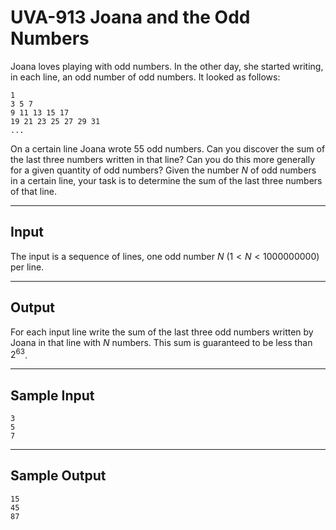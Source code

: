 # UVA-913 Joana and the Odd Numbers

Joana loves playing with odd numbers. In the other day, she started writing, in each line, an odd number of odd numbers. It looked as follows:

```
1
3 5 7
9 11 13 15 17
19 21 23 25 27 29 31
...
```

On a certain line Joana wrote $55$ odd numbers. Can you discover the sum of the last three numbers written in that line? Can you do this more generally for a given quantity of odd numbers? Given the number $N$ of odd numbers in a certain line, your task is to determine the sum of the last three numbers of that line.

---
## Input

The input is a sequence of lines, one odd number $N$ ($1 < N < 1000000000$) per line.

---
## Output

For each input line write the sum of the last three odd numbers written by Joana in that line with $N$ numbers. This sum is guaranteed to be less than $2^{63}$.

---
## Sample Input

```
3
5
7
```

---
## Sample Output

```
15
45
87
```